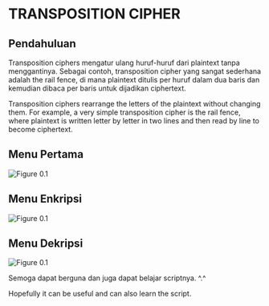 # TRANSPOSITION CIPHER

## Pendahuluan

Transposition ciphers mengatur ulang huruf-huruf dari plaintext tanpa menggantinya. Sebagai contoh, transposition cipher yang sangat sederhana adalah the rail fence, di mana plaintext ditulis per huruf dalam dua baris dan kemudian dibaca per baris untuk dijadikan ciphertext.

Transposition ciphers rearrange the letters of the plaintext without changing them. For example, a very simple transposition cipher is the rail fence, where plaintext is written letter by letter in two lines and then read by line to become ciphertext.

## Menu Pertama
![Figure 0.1](images/1.png)

## Menu Enkripsi
![Figure 0.1](images/2.png)

## Menu Dekripsi
![Figure 0.1](images/3.png)

Semoga dapat berguna dan juga dapat belajar scriptnya. ^.^

Hopefully it can be useful and can also learn the script.





